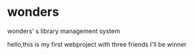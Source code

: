 # wonders
wonders' s library management system

hello,this is my first webproject with three friends
I'll be winner
